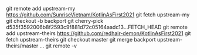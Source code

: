 git remote add upstream-my https://github.com/SunriseVietnam/KotlinAsFirst2021
git fetch upstream-my
git checkout -b backport
git cherry-pick d535f3592006b8f2593c9f881d72c05164aadc13...FETCH_HEAD
git remote add upstream-theirs https://github.com/redhair-demon/KotlinAsFirst2021
git fetch upstream-theirs
git checkout master
git merge backport upstream-theirs/master
...
git remote -v